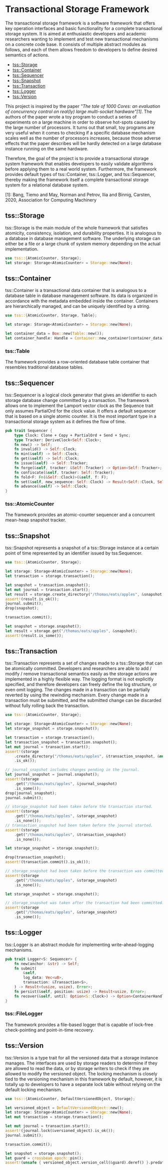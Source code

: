 <!--
SPDX-FileCopyrightText: 2021 Changgyoo Park <wvwwvwwv@me.com>

SPDX-License-Identifier: Apache-2.0
-->

# Transactional Storage Framework

The transactional storage framework is a software framework that offers key operation interfaces and basic functionality for a complete transactional storage system. It is aimed at enthusiastic developers and academic researchers wanting to implement and test new transactional mechanisms on a concrete code base. It consists of multiple abstract modules as follows, and each of them allows freedom to developers to define desired semantics of actions.

* [tss::Storage](#storage)
* [tss::Container](#container)
* [tss::Sequencer](#sequencer)
* [tss::Snapshot](#snapshot)
* [tss::Transaction](#transaction)
* [tss::Logger](#logger)
* [tss::Version](#version)

This project is inspired by the paper <cite>"The tale of 1000 Cores: an evaluation of concurrency control on real(ly) large multi-socket hardware"[1]</cite>. The authors of the paper wrote a toy program to conduct a series of experiments on a large machine in order to observe hot-spots caused by the large number of processors. It turns out that small, toy programs are very useful when it comes to checking if a specific database mechanism scales well as the number of processors increases, because those adverse effects that the paper describes will be hardly detected on a large database instance running on the same hardware.

Therefore, the goal of the project is to provide a transactional storage system framework that enables developers to easily validate algorithms before applying them to a real world system. Furthermore, the framework provides default types of tss::Container, tss::Logger, and tss::Sequencer, thereby making the framework itself a complete transactional storage system for a relational database system.

[1]: Bang, Tiemo and May, Norman and Petrov, Ilia and Binnig, Carsten, 2020, Association for Computing Machinery

## tss::Storage <a name="storage">

tss::Storage is the main module of the whole framework that satisfies atomicity, consistency, isolation, and durability properties. It is analogous to a database in database management software. The underlying storage can either be a file or a large chunk of system memory depending on the actual implementation.

```rust
use tss::{AtomicCounter, Storage};
let storage: Storage<AtomicCounter> = Storage::new(None);
```

## tss::Container <a name="container">

tss::Container is a transactional data container that is analogous to a database table in database management software. Its data is organized in accordance with the metadata embedded inside the container. Containers are hierarchically managed, and can be uniquely identified by a string.

```rust
use tss::{AtomicCounter, Storage, Table};

let storage: Storage<AtomicCounter> = Storage::new(None);

let container_data = Box::new(Table::new());
let container_handle: Handle = Container::new_container(container_data);
```

### tss::Table

The framework provides a row-oriented database table container that resembles traditional database tables.

## tss::Sequencer <a name="sequencer">

tss::Sequencer is a logical clock generator that gives an identifier to each storage database change committed by a transaction. The framework allows one to implement the Lamport vector clock as the Sequence trait only assumes PartialOrd for the clock value. It offers a default sequencer that is based on a single atomic counter. It is the most important type in a transactional storage system as it defines the flow of time.

```rust
pub trait Sequencer {
    type Clock: Clone + Copy + PartialOrd + Send + Sync;
    type Tracker: DeriveClock<Self::Clock>;
    fn new() -> Self;
    fn invalid() -> Self::Clock;
    fn min(&self) -> Self::Clock;
    fn get(&self) -> Self::Clock;
    fn issue(&self) -> Self::Tracker;
    fn forge(&self, tracker: &Self::Tracker) -> Option<Self::Tracker>;
    fn confiscate(&self, tracker: Self::Tracker);
    fn fold<F: Fn(&Self::Clock)>(&self, f: F);
    fn set(&self, new_sequence: Self::Clock) -> Result<Self::Clock, Self::Clock>;
    fn advance(&self) -> Self::Clock;
}
```

### tss::AtomicCounter

The framework provides an atomic-counter sequencer and a concurrent mean-heap snapshot tracker.

## tss::Snapshot <a name="snapshot">

tss::Snapshot represents a snapshot of a tss::Storage instance at a certain point of time represented by an identifier issued by tss:Sequencer.

```rust
use tss::{AtomicCounter, Storage};

let storage: Storage<AtomicCounter> = Storage::new(None);
let transaction = storage.transaction();

let snapshot = transaction.snapshot();
let mut journal = transaction.start();
let result = storage.create_directory("/thomas/eats/apples", &snapshot, &mut journal);
assert!(result.is_ok());
journal.submit();
drop(snapshot);

transaction.commit();

let snapshot = storage.snapshot();
let result = storage.get("/thomas/eats/apples", &snapshot);
assert!(result.is_some());
```

## tss::Transaction <a name="transaction">

tss::Transaction represents a set of changes made to a tss::Storage that can be atomically committed. Developers and researchers are able to add / modify / remove transactional semantics easily as the storage actions are implemented in a highly flexible way. The logging format is not explicitly specified, and therefore developers can freely define the log structure, or even omit logging. The changes made in a transaction can be partially reverted by using the rewinding mechanism. Every change made in a transaction must be submitted, and the submitted change can be discarded without fully rolling back the transaction.

```rust
use tss::{AtomicCounter, Storage};

let storage: Storage<AtomicCounter> = Storage::new(None);
let storage_snapshot = storage.snapshot();

let transaction = storage.transaction();
let transaction_snapshot = transaction.snapshot();
let mut journal = transaction.start();
assert!(storage
    .create_directory("/thomas/eats/apples", &transaction_snapshot, &mut journal)
    .is_ok());

// journal_snapshot includes changes pending in the journal.
let journal_snapshot = journal.snapshot();
assert!(storage
    .get("/thomas/eats/apples", &journal_snapshot)
    .is_some());
drop(journal_snapshot);
journal.submit();

// storage_snapshot had been taken before the transaction started.
assert!(storage
    .get("/thomas/eats/apples", &storage_snapshot)
    .is_none());
// transaction_snapshot had been taken before the journal started.
assert!(storage
    .get("/thomas/eats/apples", &transaction_snapshot)
    .is_none());

let storage_snapshot = storage.snapshot();

drop(transaction_snapshot);
assert!(transaction.commit().is_ok());

// storage_snapshot had been taken before the transaction was committed.
assert!(storage
    .get("/thomas/eats/apples", &storage_snapshot)
    .is_none());

let storage_snapshot = storage.snapshot();

// storage_snapshot was taken after the transaction had been committed.
assert!(storage
    .get("/thomas/eats/apples", &storage_snapshot)
    .is_some());
```

## tss::Logger <a name="logger">
tss::Logger is an abstract module for implementing write-ahead-logging mechanisms.

```rust
pub trait Logger<S: Sequencer> {
    fn new(anchor: &str) -> Self;
    fn submit(
        &self,
        log_data: Vec<u8>,
        transaction: &Transaction<S>,
    ) -> Result<(usize, usize), Error>;
    fn persist(&self, position: usize) -> Result<usize, Error>;
    fn recover(&self, until: Option<S::Clock>) -> Option<ContainerHandle<S>>;
}
```

### tss::FileLogger

The framework provides a file-based logger that is capable of lock-free check-pointing and point-in-time recovery.

## tss::Version <a name="version">
tss::Version is a type trait for all the versioned data that a storage instance manages. The interfaces are used by storage readers to determine if they are allowed to read the data, or by storage writers to check if they are allowed to modify the versioned object. The locking mechanism is closely tied to the versioning mechanism in this framework by default, however, it is totally up to developers to have a separate lock table without relying on the default locking mechanism.

```rust
use tss::{AtomicCounter, DefaultVersionedObject, Storage};

let versioned_object = DefaultVersionedObject::new();
let storage: Storage<AtomicCounter> = Storage::new(None);
let mut transaction = storage.transaction();

let mut journal = transaction.start();
assert!(journal.lock(&versioned_object).is_ok());
journal.submit();

transaction.commit();

let snapshot = storage.snapshot();
let guard = crossbeam_epoch::pin();
assert!(unsafe { versioned_object.version_cell(&guard).deref() }.predate(&snapshot));
```

